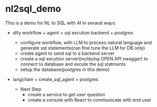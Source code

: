 # nl2sql_demo
This is a demo for NL to SQL with AI in sevaral ways:

- dify workflow + agent + sql excution backend + postgres
  - configure workflow, with LLM to process natural language and generate sql statements(can fine tune the LLM for DB only)
  - create agent to send sql to a backend server
  - create a sql excution server(inclduing OPEN API swagger) to connect to database and excute the sql statments
  - setup the database(postgres in this demo)

- langchain + create_sql_agent + postgres
  - Next Step
    - create a service to get user question
    - create a console with React to communicate with end user